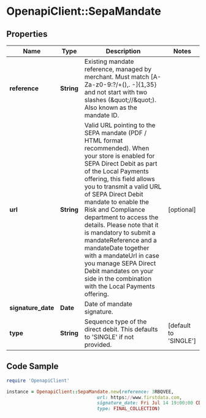 # OpenapiClient::SepaMandate

## Properties

Name | Type | Description | Notes
------------ | ------------- | ------------- | -------------
**reference** | **String** | Existing mandate reference, managed by merchant. Must match [A-Za-z0-9:?/+(),. -]{1,35} and not start with two slashes (\&quot;//\&quot;). Also known as the mandate ID. | 
**url** | **String** | Valid URL pointing to the SEPA mandate (PDF / HTML format recommended). When your store is enabled for SEPA Direct Debit as part of the Local Payments offering, this field allows you to transmit a valid URL of SEPA Direct Debit mandate to enable the Risk and Compliance department to access the details. Please note that it is mandatory to submit a mandateReference and a mandateDate together with a mandateUrl in case you manage SEPA Direct Debit mandates on your side in the combination with the Local Payments offering. | [optional] 
**signature_date** | **Date** | Date of mandate signature. | 
**type** | **String** | Sequence type of the direct debit. This defaults to &#39;SINGLE&#39; if not provided. | [default to &#39;SINGLE&#39;]

## Code Sample

```ruby
require 'OpenapiClient'

instance = OpenapiClient::SepaMandate.new(reference: 3RBQVEE,
                                 url: https://www.firstdata.com,
                                 signature_date: Fri Jul 14 19:00:00 CDT 2017,
                                 type: FINAL_COLLECTION)
```



